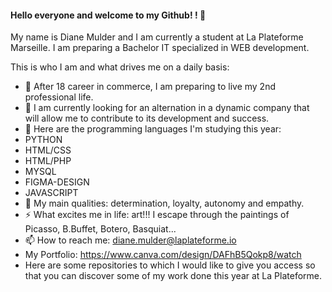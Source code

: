 #### Hello everyone and welcome to my Github! ! 👋 

My name is Diane Mulder and I am currently a student at La Plateforme Marseille. 
I am preparing a Bachelor IT specialized in WEB development. 

This is who I am and what drives me on a daily basis:

- 🔭 After 18 career in commerce, I am preparing to live my 2nd professional life.
- 👯 I am currently looking for an alternation in a dynamic company that will allow me 
to contribute to its development and success.
- 🧠 Here are the programming languages I'm studying this year:
 - PYTHON
 - HTML/CSS
 - HTML/PHP
 - MYSQL
 - FIGMA-DESIGN
 - JAVASCRIPT
- 💬 My main qualities: determination, loyalty, autonomy and empathy.
- ⚡ What excites me in life: art!!! I escape through the paintings of Picasso, B.Buffet, Botero, Basquiat...
- 📫 How to reach me: diane.mulder@laplateforme.io
- My Portfolio: https://www.canva.com/design/DAFhB5Qokp8/watch
- Here are some repositories to which I would like to give you access so that you can discover
some of my work done this year at La Plateforme.

